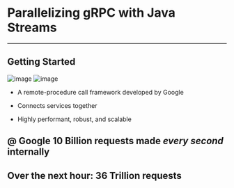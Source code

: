 # Parallelizing gRPC with Java Streams
----------------------------------------
## Getting Started 
![image](https://github.com/vivekkoya/Parallel-gRPC/assets/67130044/c72b8cc7-6cca-488a-a3c7-d964a316c7d7) ![image](https://github.com/vivekkoya/Parallel-gRPC/assets/67130044/93dff7f1-0898-4b49-9aaa-3acead839f2a)

- A remote-procedure call framework developed by Google​

- Connects services together​

- Highly performant, robust, and scalable ​


## @ Google **10 Billion requests** made _every second_ internally​

## Over the next hour: **36 Trillion requests​**

​
